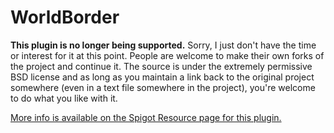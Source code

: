 # WorldBorder


<b>This plugin is no longer being supported.</b> Sorry, I just don't have the time or interest for it at this point. People are welcome to make their own forks of the project and continue it. The source is under the extremely permissive BSD license and as long as you maintain a link back to the original project somewhere (even in a text file somewhere in the project), you're welcome to do what you like with it.

<a href="https://www.spigotmc.org/resources/worldborder.60905/">More info is available on the Spigot Resource page for this plugin.</a>
